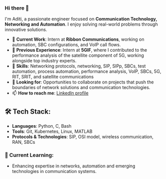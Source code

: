 ### Hi there 👋

I'm Aditi, a passionate engineer focused on **Communication Technology, Networking and Automation**. I enjoy solving real-world problems through innovative solutions.

- 🔭 **Current Work**: Intern at **Ribbon Communications**, working on automation, SBC configurations, and VoIP call flows.
- 🌟 **Previous Experience**: Intern at **5GIF**, where I contributed to the performance analysis of the satellite component of 5G, working alongside top industry experts.
- 🔧 **Skills**: Networking protocols, networking, SIP, SIPp, SBCs, test automation, process automation, performance analysis, VoIP, SBCs, 5G, RIT, SRIT, and satellite communications
- 🚀 **Looking for**: Opportunities to collaborate on projects that push the boundaries of network solutions and communication technologies.
- 📫 **How to reach me**: [LinkedIn profile](https://www.linkedin.com/in/aditi-sabnis-206671236)
  
## 🛠️ Tech Stack:
- **Languages**: Python, C, Bash
- **Tools**: Git, Kubernetes, Linux, MATLAB
- **Protocols & Technologies**: SIP, OSI model, wireless communication, RAN, SBCs

### 🌱 Current Learning:
- Enhancing expertise in networks, automation and emerging technologies in communication systems.

